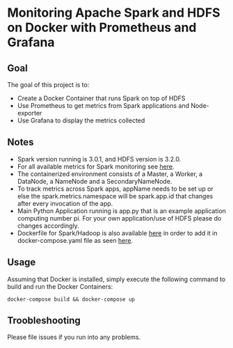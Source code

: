 # Monitoring Apache Spark and HDFS on Docker with Prometheus and Grafana

## Goal

The goal of this project is to:

-   Create a Docker Container that runs Spark on top of HDFS
-   Use Prometheus to get metrics from Spark applications and Node-exporter
-   Use Grafana to display the metrics collected

## Notes

-   Spark version running is 3.0.1, and HDFS version is 3.2.0.
-   For all available metrics for Spark monitoring see [here](https://spark.apache.org/docs/2.2.0/monitoring.html#metrics).
-   The containerized environment consists of a Master, a Worker, a DataNode, a NameNode and a SecondaryNameNode.
-   To track metrics across Spark apps, appName needs to be set up or else the spark.metrics.namespace will be spark.app.id that changes after every invocation of the app.
-   Main Python Application running is app.py that is an example application computing number pi. For your own application/use of HDFS please do changes accordingly.
-   Dockerfile for Spark/Hadoop is also available [here](https://hub.docker.com/repository/docker/nikoshet/spark-hadoop/general) in order to add it in docker-compose.yaml file as seen [here](https://github.com/nikoshet/monitoring-spark-on-docker/blob/820dee01d771e8cf6ec3a7b27ede8aa0eeef2214/docker-compose.yaml#L54).

## Usage

Assuming that Docker is installed, simply execute the following command to build and run the Docker Containers:

```
docker-compose build && docker-compose up
```

## Troobleshooting

Please file issues if you run into any problems.
